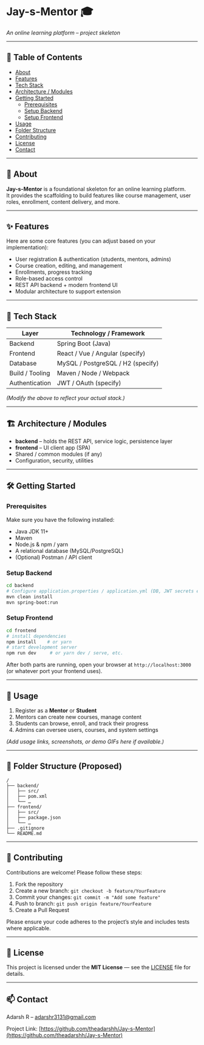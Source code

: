 # Jay-s-Mentor 🎓

*An online learning platform – project skeleton*

---

## 🚀 Table of Contents

- [About](#about)  
- [Features](#features)  
- [Tech Stack](#tech-stack)  
- [Architecture / Modules](#architecture--modules)  
- [Getting Started](#getting-started)  
  - [Prerequisites](#prerequisites)  
  - [Setup Backend](#setup-backend)  
  - [Setup Frontend](#setup-frontend)  
- [Usage](#usage)  
- [Folder Structure](#folder-structure)  
- [Contributing](#contributing)  
- [License](#license)  
- [Contact](#contact)  

---

## 📖 About

**Jay-s-Mentor** is a foundational skeleton for an online learning platform.  
It provides the scaffolding to build features like course management, user roles, enrollment, content delivery, and more.

---

## ✨ Features

Here are some core features (you can adjust based on your implementation):

- User registration & authentication (students, mentors, admins)  
- Course creation, editing, and management  
- Enrollments, progress tracking  
- Role-based access control  
- REST API backend + modern frontend UI  
- Modular architecture to support extension  

---

## 🧰 Tech Stack

| Layer        | Technology / Framework        |
|---------------|-------------------------------|
| Backend        | Spring Boot (Java)            |
| Frontend        | React / Vue / Angular (specify) |
| Database        | MySQL / PostgreSQL / H2 (specify) |
| Build / Tooling | Maven / Node / Webpack        |
| Authentication  | JWT / OAuth (specify)         |

*(Modify the above to reflect your actual stack.)*

---

## 🏗 Architecture / Modules

- **backend** – holds the REST API, service logic, persistence layer  
- **frontend** – UI client app (SPA)  
- Shared / common modules (if any)  
- Configuration, security, utilities  

---

## 🛠 Getting Started

### Prerequisites

Make sure you have the following installed:

- Java JDK 11+  
- Maven  
- Node.js & npm / yarn  
- A relational database (MySQL/PostgreSQL)  
- (Optional) Postman / API client  

### Setup Backend

```bash
cd backend
# Configure application.properties / application.yml (DB, JWT secrets etc.)
mvn clean install
mvn spring-boot:run
````

### Setup Frontend

```bash
cd frontend
# install dependencies
npm install    # or yarn
# start development server
npm run dev     # or yarn dev / serve, etc.
```

After both parts are running, open your browser at `http://localhost:3000` (or whatever port your frontend uses).

---

## 👀 Usage

1. Register as a **Mentor** or **Student**
2. Mentors can create new courses, manage content
3. Students can browse, enroll, and track their progress
4. Admins can oversee users, courses, and system settings

*(Add usage links, screenshots, or demo GIFs here if available.)*

---

## 📂 Folder Structure (Proposed)

```
/
├── backend/
│   ├── src/
│   ├── pom.xml
│   └── …  
├── frontend/
│   ├── src/
│   ├── package.json
│   └── …  
├── .gitignore
└── README.md
```

---

## 🤝 Contributing

Contributions are welcome! Please follow these steps:

1. Fork the repository
2. Create a new branch: `git checkout -b feature/YourFeature`
3. Commit your changes: `git commit -m "Add some feature"`
4. Push to branch: `git push origin feature/YourFeature`
5. Create a Pull Request

Please ensure your code adheres to the project’s style and includes tests where applicable.

---

## 📝 License

This project is licensed under the **MIT License** — see the [LICENSE](LICENSE) file for details.

---

## 📫 Contact

Adarsh R – [adarshr3131@gmail.com](mailto:adarshr3131@gmail.com)

Project Link: [https://github.com/theadarshh/Jay-s-Mentor](https://github.com/theadarshh/Jay-s-Mentor)

```

